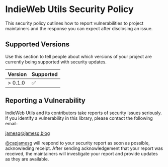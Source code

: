 # IndieWeb Utils Security Policy

This security policy outlines how to report vulnerabilities to project maintainers and the response you can expect after disclosing an issue.

## Supported Versions

Use this section to tell people about which versions of your project are
currently being supported with security updates.

| Version | Supported          |
| ------- | ------------------ |
| > 0.1.0 | ✅                 |

## Reporting a Vulnerability

IndieWeb Utils and its contributors take reports of security issues seriously. If you identify a vulnerability in this library, please contact the following email:

jamesg@jamesg.blog

[@capjamesg](https://github.com/capjamesg) will respond to your security report as soon as possible, acknowleding receipt. After sending acknowledgement that your report was received, the maintainers will investigate your report and provide updates as they are available.
